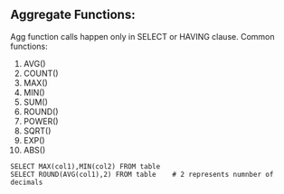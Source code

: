 ## Aggregate Functions:
Agg function calls happen only in SELECT or HAVING clause. Common functions:
1) AVG()
2) COUNT()
3) MAX()
4) MIN()
5) SUM()
6) ROUND()
7) POWER()
8) SQRT()
9) EXP()
10) ABS()
```
SELECT MAX(col1),MIN(col2) FROM table
SELECT ROUND(AVG(col1),2) FROM table    # 2 represents numnber of decimals
